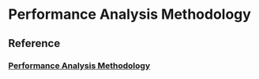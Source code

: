 # Performance Analysis Methodology


## Reference
### [Performance Analysis Methodology](PerfMethods.md)

